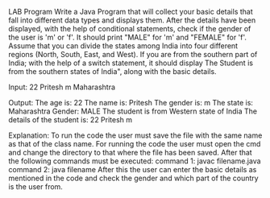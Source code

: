 LAB Program
Write a Java Program that will collect your basic details that fall into different data types and displays them.
After the details have been displayed, with the help of conditional statements, check if the gender of the user is 'm' or 'f'. It should print "MALE" for 'm' and "FEMALE" for 'f'.
Assume that you can divide the states among India into four different regions (North, South, East, and West). If you are from the southern part of India; with the help of a switch statement, it should display The Student is from the southern states of India", along with the basic details.

Input:
22
Pritesh
m
Maharashtra

Output:
The age is: 22
The name is: Pritesh
The gender is: m
The state is: Maharashtra
Gender: MALE
The student is from Western state of India
The details of the student is: 
22
Pritesh
m

Explanation:
To run the code the user must save the file with the same name as that of the class name.
For running the code the user must open the cmd and change the directory to that where the file has been saved.
After that the following commands must be executed:
command 1: javac filename.java
command 2: java filename
After this the user can enter the basic details as mentioned in the code and check the gender and which part of the 
country is the user from.